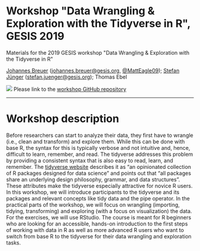 # Workshop "Data Wrangling & Exploration with the Tidyverse in R", GESIS 2019
Materials for the 2019 GESIS workshop "Data Wrangling &amp; Exploration with the Tidyverse in R"

[Johannes Breuer](https://www.johannesbreuer.com/) ([johannes.breuer@gesis.org](mailto:johannes.breuer@gesis.org), [\@MattEagle09](https://twitter.com/MattEagle09));
[Stefan Jünger](https://www.gesis.org/en/institute/staff/person/?tx_gextstaffdir_staffdirectory%5Bemail%5D=stefan.mueller%40gesis.org&tx_gextstaffdir_staffdirectory%5Baction%5D=details&tx_gextstaffdir_staffdirectory%5Bcontroller%5D=Index&cHash=69df850753c2a18d91c7c48915241b9a) ([stefan.juenger@gesis.org](mailto:stefan.juenger@gesis.org)); Thomas Ebel

[![](https://licensebuttons.net/l/by/3.0/80x15.png)](https://creativecommons.org/licenses/by/4.0/) 
Please link to the [workshop GitHub repository](https://github.com/jobreu/tidyverse-workshop-gesis-2019/)

---

# Workshop description
Before researchers can start to analyze their data, they first have to wrangle (i.e., clean and transform) and explore them. While this can be done with base R, the syntax for this is typically verbose and not intuitive and, hence, difficult to learn, remember, and read. The tidyverse addresses this problem by providing a consistent syntax that is also easy to read, learn, and remember. The [tidyverse website](https://www.tidyverse.org/) describes it as “an opinionated collection of R packages designed for data science” and points out that “all packages share an underlying design philosophy, grammar, and data structures”. These attributes make the tidyverse especially attractive for novice R users. In this workshop, we will introduce participants to the tidyverse and its packages and relevant concepts like tidy data and the pipe operator. In the practical parts of the workshop, we will focus on wrangling (importing, tidying, transforming) and exploring (with a focus on visualization) the data. For the exercises, we will use RStudio. The course is meant for R beginners who are looking for an accessible, hands-on introduction to the first steps of working with data in R as well as more advanced R users who want to switch from base R to the tidyverse for their data wrangling and exploration tasks.